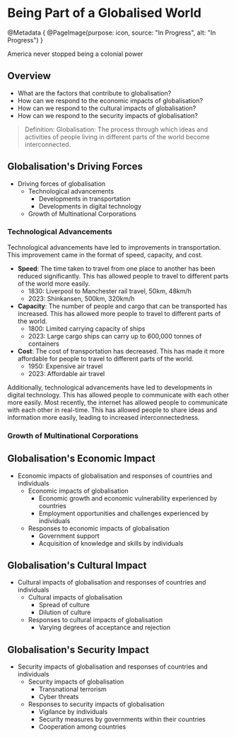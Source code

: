 # Being Part of a Globalised World

@Metadata {
    @PageImage(purpose: icon, source: "In Progress", alt: "In Progress")
}

America never stopped being a colonial power

## Overview

- What are the factors that contribute to globalisation?
- How can we respond to the economic impacts of globalisation?
- How can we respond to the cultural impacts of globalisation?
- How can we respond to the security impacts of globalisation?

> Definition: Globalisation: The process through which ideas and activities of people living in different parts of the world become interconnected.

## Globalisation's Driving Forces
- Driving forces of globalisation
    - Technological advancements
        - Developments in transportation
        - Developments in digital technology
    - Growth of Multinational Corporations

### Technological Advancements

Technological advancements have led to improvements in transportation. This improvement came in the format of speed, capacity, and cost.

- **Speed**: The time taken to travel from one place to another has been reduced significantly. This has allowed people to travel to different parts of the world more easily.
    - 1830: Liverpool to Manchester rail travel, 50km, 48km/h
    - 2023: Shinkansen, 500km, 320km/h
- **Capacity**: The number of people and cargo that can be transported has increased. This has allowed more people to travel to different parts of the world.
    - 1800: Limited carrying capacity of ships
    - 2023: Large cargo ships can carry up to 600,000 tonnes of containers
- **Cost**: The cost of transportation has decreased. This has made it more affordable for people to travel to different parts of the world.
    - 1950: Expensive air travel
    - 2023: Affordable air travel

Additionally, technological advancements have led to developments in digital technology. This has allowed people to communicate with each other more easily. Most 
recently, the internet has allowed people to communicate with each other in real-time. This has allowed people to share ideas and information more easily, leading to 
increased interconnectedness.

### Growth of Multinational Corporations

## Globalisation's Economic Impact
- Economic impacts of globalisation and responses of countries and individuals
    - Economic impacts of globalisation
        - Economic growth and economic vulnerability experienced by countries
        - Employment opportunities and challenges experienced by individuals
    - Responses to economic impacts of globalisation
        - Government support
        - Acquisition of knowledge and skills by individuals

## Globalisation's Cultural Impact
- Cultural impacts of globalisation and responses of countries and individuals
    - Cultural impacts of globalisation
        - Spread of culture
        - Dilution of culture
    - Responses to cultural impacts of globalisation
        - Varying degrees of acceptance and rejection

## Globalisation's Security Impact
- Security impacts of globalisation and responses of countries and individuals
    - Security impacts of globalisation
        - Transnational terrorism
        - Cyber threats
    - Responses to security impacts of globalisation
        - Vigilance by individuals
        - Security measures by governments within their countries
        - Cooperation among countries